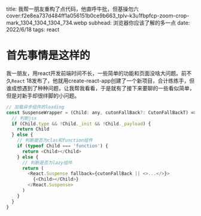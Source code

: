 <describe>
  title: 我帮一朋友重构了点代码，他直呼牛批，但基操勿六
  cover:f2e8ea737d484ff1a056151b0ce9b663_tplv-k3u1fbpfcp-zoom-crop-mark_1304_1304_1304_734.webp
  subhead: 浏览器你应该了解的多一点
  date: 2022/6/18
  tags: react
</describe>


# 首先事情是这样的
我一朋友，用react开发前端时间不长，一些简单的功能和页面没啥大问题。前不久`React` 18发布了，他就用create-react-app创建了一个新项目，合计练练手，但谁成想遇到了种种问题，让我帮我看看，于是就有了接下来要聊的一些看似简单，但是对新手却很绊脚的小问题。
```js
// 加载异步组件的loading
const SuspenseWrapper = (Child: any, cutonFallBack?: CutonFallBackT) => {
  // 判断jsx
  if (Child.type && !Child._init && !Child._payload) {
    return Child
  } else {
    // 判断是否为clas和function组件
    if (typeof Child === 'function') {
      return <Child></Child>
    } else {
      // 判断是否为lazy组件
      return (
        <React.Suspense fallback={cutonFallBack || <>...</>}>
          {<Child></Child>}
        </React.Suspense>
      )
    }
  }
}
```
